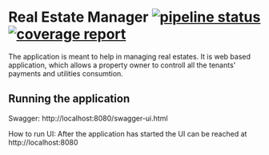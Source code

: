 # Real Estate Manager <a href="https://gitlab.com/pkrzesinski/realestatemanager/commits/master"><img alt="pipeline status" src="https://gitlab.com/pkrzesinski/realestatemanager/badges/master/pipeline.svg" /></a><a href="https://gitlab.com/pkrzesinski/realestatemanager/commits/master"><img alt="coverage report" src="https://gitlab.com/pkrzesinski/realestatemanager/badges/master/coverage.svg" /></a>

The application is meant to help in managing real estates. It is web based application,
 which allows a property owner to controll all the tenants' payments and utilities consumtion.


## Running the application

Swagger:
http://localhost:8080/swagger-ui.html

How to run UI:
After the application has started the UI can be reached at http://localhost:8080
